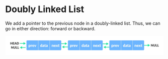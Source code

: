 # Doubly Linked List

We add a pointer to the previous node in a doubly-linked list. Thus, we can go in either direction: forward or backward.

![Image](../asset/linked-list-1.webp)
